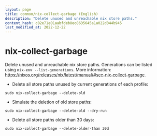 ```yaml
---
layout: page
title: common/nix-collect-garbage (English)
description: "Delete unused and unreachable nix store paths."
content_hash: c82e71e01aabfdeb8ec8635645a1a022d344b945
last_modified_at: 2022-12-22
---
```

# nix-collect-garbage

Delete unused and unreachable nix store paths.
Generations can be listed using `nix-env --list-generations`.
More information: <https://nixos.org/releases/nix/latest/manual/#sec-nix-collect-garbage>.

- Delete all store paths unused by current generations of each profile:

`sudo nix-collect-garbage --delete-old`

- Simulate the deletion of old store paths:

`sudo nix-collect-garbage --delete-old --dry-run`

- Delete all store paths older than 30 days:

`sudo nix-collect-garbage --delete-older-than 30d`
